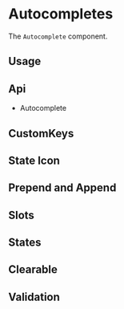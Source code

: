# Autocompletes

The `Autocomplete` component.

## Usage

<Example file="Autocomplete/Usage" />

## Api

- <router-link to="/api/autocomplete">Autocomplete</router-link>

## CustomKeys

<Example file="Autocomplete/CustomKeys" />

## State Icon

<Example file="Autocomplete/StateIcon" />

## Prepend and Append

<Example file="Autocomplete/PrependAndAppend" />

## Slots

<Example file="Autocomplete/Slots" />

## States

<Example file="Autocomplete/States" />

## Clearable

<Example file="Autocomplete/Clearable" />

## Validation

<Example file="Autocomplete/Validation" />
